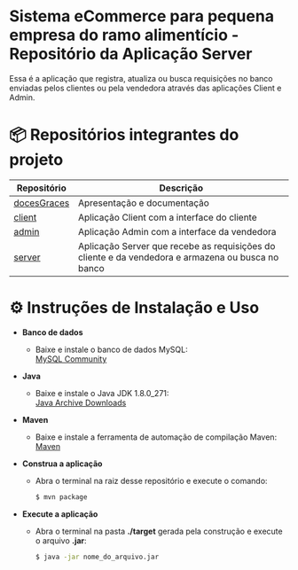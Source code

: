 # Sistema eCommerce para pequena empresa do ramo alimentício - Repositório da Aplicação Server

Essa é a aplicação que registra, atualiza ou busca requisições no banco enviadas pelos clientes ou pela vendedora através das aplicaçôes Client e Admin.

# 📦 Repositórios integrantes do projeto

| Repositório                                                       | Descrição                                                                          |
| ----------------------------------------------------------------- | ---------------------------------------------------------------------------------- |
| [docesGraces](https://github.com/doceGraceseCommerce/docesGraces) | Apresentação e documentação                                                        |
| [client](https://github.com/doceGraceseCommerce/client)           | Aplicação Client com a interface do cliente                                        |
| [admin](https://github.com/doceGraceseCommerce/admin)             | Aplicação Admin com a interface da vendedora                                       |
| [server](https://github.com/doceGraceseCommerce/server)           | Aplicação Server que recebe as requisições do cliente e da vendedora e armazena ou busca no banco |


# ⚙️ Instruções de Instalação e Uso

<ul>
<li><b>Banco de dados</b></li>
<ul>
<li>Baixe e instale o banco de dados MySQL:</li>
<a href="https://dev.mysql.com/downloads/mysql/">MySQL Community</a>
</ul>
</ul>

<ul>
<li><b>Java</b></li>
<ul>
<li>Baixe e instale o Java JDK 1.8.0_271:</li>
<a href="https://www.oracle.com/br/java/technologies/javase/javase8u211-later-archive-downloads.html">Java Archive Downloads</a>
</ul>
</ul>

<ul>
<li><b>Maven</b></li>
<ul>
<li>Baixe e instale a ferramenta de automação de compilação Maven:</li>
<a href="https://maven.apache.org/download.cgi">Maven</a>
</ul>
</ul>



<ul>
<li><b>Construa a aplicação</b></li>
<ul>
<li>Abra o terminal na raiz desse repositório e execute o comando:
<br/>

```bash
$ mvn package
```

</li>
</ul>
</ul>

<ul>
<li><b>Execute a aplicação</b></li>
<ul>
<li>Abra o terminal na pasta <b>./target</b> gerada pela construção e execute o arquivo <b>.jar</b>:
<br/>

```bash
$ java -jar nome_do_arquivo.jar
```

</li>
</ul>
  
  
</ul>
